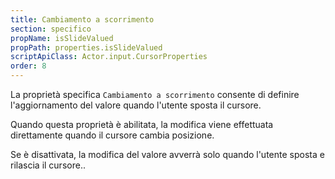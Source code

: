 ```yaml
---
title: Cambiamento a scorrimento
section: specifico
propName: isSlideValued
propPath: properties.isSlideValued
scriptApiClass: Actor.input.CursorProperties
order: 8
---
```

La proprietà specifica `Cambiamento a scorrimento` consente di definire l'aggiornamento del valore quando l'utente sposta il cursore.

Quando questa proprietà è abilitata, la modifica viene effettuata direttamente quando il cursore cambia posizione.

Se è disattivata, la modifica del valore avverrà solo quando l'utente sposta e rilascia il cursore..
